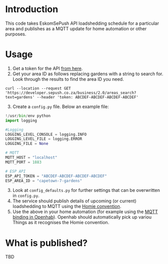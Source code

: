 # Introduction

This code takes EskomSePush API loadshedding schedule for a particular area and publishes as a MQTT update for home automation or other purposes.

# Usage

1. Get a token for the API [from here](https://eskomsepush.gumroad.com/l/api).
2. Get your area ID as follows replacing gardens with a string to search for.  Look through the results to find the area ID you need.
```
curl --location --request GET 'https://developer.sepush.co.za/business/2.0/areas_search?text=gardens' --header 'token: ABCDEF-ABCDEF-ABCDEF-ABCDEF'
```
3. Create a `config.py` file.  Below an example file:
```python
!/usr/bin/env python
import logging

#Logging
LOGGING_LEVEL_CONSOLE = logging.INFO
LOGGING_LEVEL_FILE = logging.ERROR
LOGGING_FILE = None

# MQTT
MQTT_HOST = "localhost"
MQTT_PORT = 1883

# ESP API
ESP_API_TOKEN = "ABCDEF-ABCDEF-ABCDEF-ABCDEF"
ESP_AREA_ID = "capetown-7-gardens"
```
3. Look at `config_defaults.py` for further settings that can be overwritten in `config.py`.
4. The service should publish details of upcoming (or current) loadshedding to MQTT using the [Homie convention](https://homieiot.github.io/).  
5. Use the above in your home automation (for example using the [MQTT binding in Openhab](https://www.openhab.org/addons/bindings/mqtt/)). Openhab should automatically pick up variou Things as it recognises the Homie convention.

# What is published?

TBD
